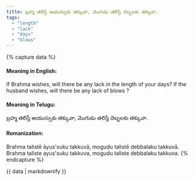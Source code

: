 ```yaml
---
title: బ్రహ్మ తలిస్తే ఆయుస్సుకు తక్కువా, మొగుడు తలిస్తే దెబ్బలకు తక్కువా.
tags:
  - "length"
  - "lack"
  - "days"
  - "blows"
---
```


{% capture data %}
#### Meaning in English:
If Brahma wishes, will there be any lack in the length of your days? If the husband wishes, will there be any lack of blows ?

#### Meaning in Telugu:
బ్రహ్మ తలిస్తే ఆయుస్సుకు తక్కువా, మొగుడు తలిస్తే దెబ్బలకు తక్కువా.

#### Romanization:
Brahma talistē āyus'suku takkuvā, moguḍu talistē debbalaku takkuvā.
Brahma taliste ayus'suku takkuva, mogudu taliste debbalaku takkuva.
{% endcapture %}

{{ data | markdownify }}


